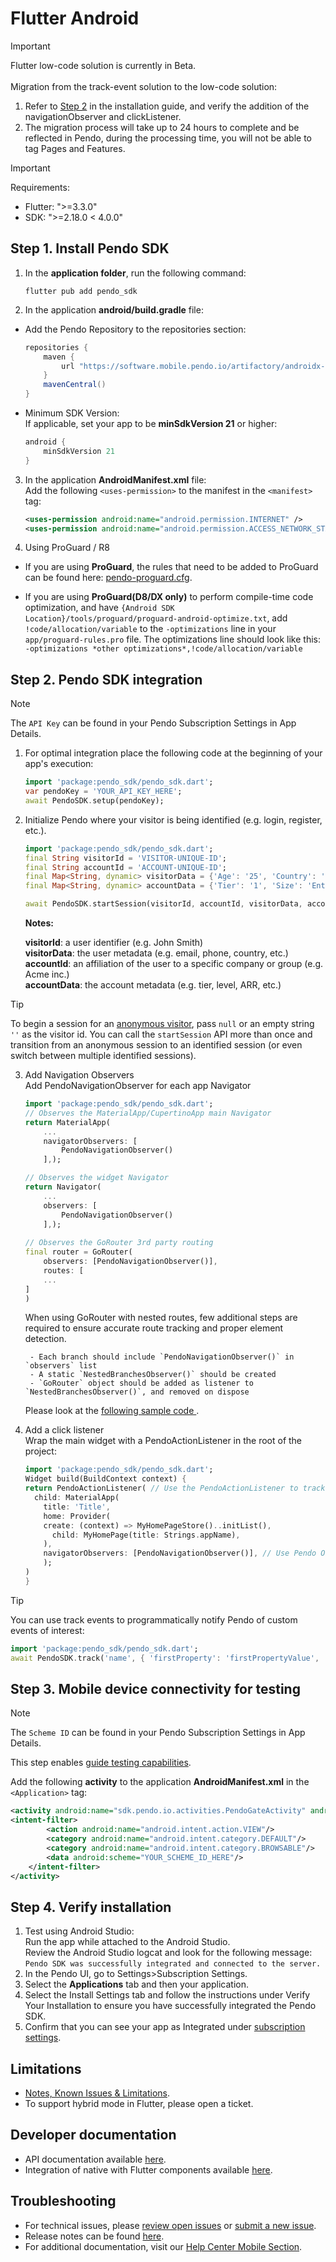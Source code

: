# Flutter Android

>[!IMPORTANT]
>Flutter low-code solution is currently in Beta.<br><br>
>Migration from the track-event solution to the low-code solution:
> 1. Refer to [Step 2](#step-2-pendo-sdk-integration) in the installation guide, and verify the addition of the navigationObserver and clickListener.
> 2. The migration process will take up to 24 hours to complete and be reflected in Pendo, during the processing time, you will not be able to tag Pages and Features.

>[!IMPORTANT]
>Requirements:
>- Flutter: ">=3.3.0"
>- SDK: ">=2.18.0 < 4.0.0" 

## Step 1. Install Pendo SDK

1. In the **application folder**, run the following command:

    ```shell
    flutter pub add pendo_sdk
    ```

2. In the application **android/build.gradle** file:  
- Add the Pendo Repository to the repositories section:

    ```java
    repositories {
        maven {
            url "https://software.mobile.pendo.io/artifactory/androidx-release"
        }
        mavenCentral()
    }
    ```

- Minimum SDK Version:  
If applicable, set your app to be **minSdkVersion 21** or higher:

    ```java
    android {
        minSdkVersion 21
    }
    ```



3. In the application **AndroidManifest.xml** file:  
Add the following `<uses-permission>` to the manifest in the `<manifest>` tag:

    ```xml
    <uses-permission android:name="android.permission.INTERNET" />
    <uses-permission android:name="android.permission.ACCESS_NETWORK_STATE"/>
    ```

4. Using ProGuard / R8  
- If you are using **ProGuard**, the rules that need to be added to ProGuard can be found here: [pendo-proguard.cfg](/android/pnddocs/pendo-proguard.cfg).


- If you are using **ProGuard(D8/DX only)** to perform compile-time code optimization, and have `{Android SDK Location}/tools/proguard/proguard-android-optimize.txt`, add `!code/allocation/variable` to the `-optimizations` line in your `app/proguard-rules.pro` file. 
The optimizations line should look like this:  
`-optimizations *other optimizations*,!code/allocation/variable`

## Step 2. Pendo SDK integration

>[!NOTE]
>The `API Key` can be found in your Pendo Subscription Settings in App Details.

1. For optimal integration place the following code at the beginning of your app's execution:

    ```dart
    import 'package:pendo_sdk/pendo_sdk.dart';
    var pendoKey = 'YOUR_API_KEY_HERE';
    await PendoSDK.setup(pendoKey);
    ```

2. Initialize Pendo where your visitor is being identified (e.g. login, register, etc.).

    ```dart
    import 'package:pendo_sdk/pendo_sdk.dart';
    final String visitorId = 'VISITOR-UNIQUE-ID';
    final String accountId = 'ACCOUNT-UNIQUE-ID';
    final Map<String, dynamic> visitorData = {'Age': '25', 'Country': 'USA'};
    final Map<String, dynamic> accountData = {'Tier': '1', 'Size': 'Enterprise'};

    await PendoSDK.startSession(visitorId, accountId, visitorData, accountData);
    ```

    **Notes:**

    **visitorId**: a user identifier (e.g. John Smith)  
    **visitorData**: the user metadata (e.g. email, phone, country, etc.)  
    **accountId**: an affiliation of the user to a specific company or group (e.g. Acme inc.)  
    **accountData**: the account metadata (e.g. tier, level, ARR, etc.)  

>[!TIP]
>To begin a session for an  <a href="https://support.pendo.io/hc/en-us/articles/360032202751" target="_blank">anonymous visitor</a>, pass ```null``` or an empty string ```''``` as the visitor id. You can call the `startSession` API more than once and transition from an anonymous session to an identified session (or even switch between multiple identified sessions). 


3. Add Navigation Observers <br>
Add PendoNavigationObserver for each app Navigator
    ```dart
    import 'package:pendo_sdk/pendo_sdk.dart';
    // Observes the MaterialApp/CupertinoApp main Navigator
    return MaterialApp(
        ...
        navigatorObservers: [
            PendoNavigationObserver()
        ],); 

    // Observes the widget Navigator
    return Navigator(
        ...
        observers: [
            PendoNavigationObserver()
        ],);
        
    // Observes the GoRouter 3rd party routing
    final router = GoRouter(
        observers: [PendoNavigationObserver()],
        routes: [
        ...
    ]
    )

    ```

    When using GoRouter with nested routes, few additional steps are required to ensure accurate route tracking and proper element detection.

        - Each branch should include `PendoNavigationObserver()` in `observers` list
        - A static `NestedBranchesObserver()` should be created 
        - `GoRouter` object should be added as listener to `NestedBranchesObserver()`, and removed on dispose 

    Please look at the [following sample code ](/other/flutter-code-samples.md).

4. Add a click listener<br>
Wrap the main widget with a PendoActionListener in the root of the project:
    ```dart
    import 'package:pendo_sdk/pendo_sdk.dart';
    Widget build(BuildContext context) {
    return PendoActionListener( // Use the PendoActionListener to track action clicks 
      child: MaterialApp(
        title: 'Title',
        home: Provider(
        create: (context) => MyHomePageStore()..initList(),
          child: MyHomePage(title: Strings.appName),
        ),
        navigatorObservers: [PendoNavigationObserver()], // Use Pendo Observer to track the Navigator stack transitions
        );
    )
    }

    ```
>[!TIP]
>You can use track events to programmatically notify Pendo of custom events of interest:
> ```dart
> import 'package:pendo_sdk/pendo_sdk.dart';
> await PendoSDK.track('name', { 'firstProperty': 'firstPropertyValue', 'secondProperty': 'secondPropertyValue'});
> ```

## Step 3. Mobile device connectivity for testing

>[!NOTE]
>The `Scheme ID` can be found in your Pendo Subscription Settings in App Details.

This step enables <a href="https://support.pendo.io/hc/en-us/articles/360033487792-Creating-a-Mobile-Guide#test-guide-on-device-0-6" target="_blank">guide testing capabilities</a>.

Add the following **activity** to the application **AndroidManifest.xml** in the `<Application>` tag:

```xml
<activity android:name="sdk.pendo.io.activities.PendoGateActivity" android:launchMode="singleInstance" android:exported="true">
<intent-filter>
        <action android:name="android.intent.action.VIEW"/>
        <category android:name="android.intent.category.DEFAULT"/>
        <category android:name="android.intent.category.BROWSABLE"/>
        <data android:scheme="YOUR_SCHEME_ID_HERE"/>
    </intent-filter>
</activity>
```

## Step 4. Verify installation

1. Test using Android Studio:  
Run the app while attached to the Android Studio.  
Review the Android Studio logcat and look for the following message:  
`Pendo SDK was successfully integrated and connected to the server.`
2. In the Pendo UI, go to Settings>Subscription Settings.
3. Select the **Applications** tab and then your application.
4. Select the Install Settings tab and follow the instructions under Verify Your Installation to ensure you have successfully integrated the Pendo SDK.
5. Confirm that you can see your app as Integrated under <a href="https://app.pendo.io/admin" target="_blank">subscription settings</a>.

## Limitations
- [Notes, Known Issues & Limitations](/other/flutter-notes-known-issues-limitations.md).
- To support hybrid mode in Flutter, please open a ticket.

## Developer documentation

- API documentation available [here](/api-documentation/flutter-apis.md).
- Integration of native with Flutter components available [here](/other/native-with-flutter-components.md).


## Troubleshooting

- For technical issues, please [review open issues](https://github.com/pendo-io/pendo-mobile-sdk/issues) or [submit a new issue](https://github.com/pendo-io/pendo-mobile-sdk/issues).
- Release notes can be found [here](https://developers.pendo.io/category/mobile-sdk/).
- For additional documentation, visit our [Help Center Mobile Section](https://support.pendo.io/hc/en-us/categories/23324531103771-Mobile-implementation).
